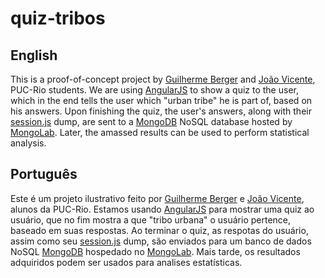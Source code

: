 quiz-tribos
===========

English
-------

This is a proof-of-concept project by [Guilherme Berger](https://github.com/gberger42) and [João Vicente](https://github.com/KoJoVe), PUC-Rio students. We are using [AngularJS](http://angularjs.org/) to show a quiz to the user, which in the end tells the user which "urban tribe" he is part of, based on his answers. Upon finishing the quiz, the user's answers, along with their [session.js](https://github.com/codejoust/session.js) dump, are sent to a [MongoDB](http://www.mongodb.org/) NoSQL database hosted by [MongoLab](https://mongolab.com/home). Later, the amassed results can be used to perform statistical analysis.

Português
----------
Este é um projeto ilustrativo feito por [Guilherme Berger](https://github.com/gberger42) e [João Vicente](https://github.com/KoJoVe), alunos da PUC-Rio. Estamos usando [AngularJS](http://angularjs.org/) para mostrar uma quiz ao usuário, que no fim mostra a que "tribo urbana" o usuário pertence, baseado em suas respostas. Ao terminar o quiz, as respotas do usuário, assim como seu [session.js](https://github.com/codejoust/session.js) dump, são enviados para um banco de dados NoSQL [MongoDB](http://www.mongodb.org/) hospedado no [MongoLab](https://mongolab.com/home). Mais tarde, os resultados adquiridos podem ser usados para analises estatísticas.
